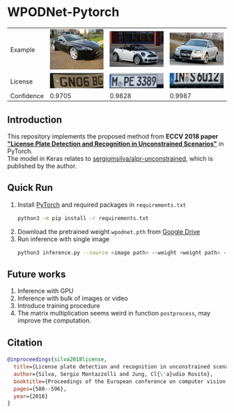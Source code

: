 # WPODNet-Pytorch
<table>
    <tr>
        <td> Example </td>
        <td> <img src="./docs/sample/03009.jpg" width="300px"></td>
        <td> <img src="./docs/sample/03016.jpg" width="300px"></td>
        <td> <img src="./docs/sample/03025.jpg" width="300px"></td>
    </tr> 
    <tr>
        <td> License </td>
        <td><img src="./docs/sample/license_03009.jpg" width="300px"></td>
        <td><img src="./docs/sample/license_03016.jpg" width="300px"></td>
        <td><img src="./docs/sample/license_03025.jpg" width="300px"></td>
    </tr>
    <tr>
        <td> Confidence </td>
        <td> 0.9705 </td>
        <td> 0.9828 </td>
        <td> 0.9987 </td>
    </tr>
</table>

## Introduction
This repository implements the proposed method from **ECCV 2018 paper ["License Plate Detection and Recognition in Unconstrained Scenarios"](https://openaccess.thecvf.com/content_ECCV_2018/papers/Sergio_Silva_License_Plate_Detection_ECCV_2018_paper.pdf)** in PyTorch. \
The model in Keras relates to [sergiomsilva/alpr-unconstrained](https://github.com/sergiomsilva/alpr-unconstrained), which is published by the author.

## Quick Run
1. Install [PyTorch](https://pytorch.org) and required packages in `requirements.txt`
    ```bash
    python3 -m pip install -r requirements.txt
    ```
2. Download the pretrained weight `wpodnet.pth` from [Google Drive](https://drive.google.com/file/d/1vpRs1lsr_xAmRPAIZInETSZrAUD3bpfl/view?usp=sharing)
3. Run inference with single image
    ```bash
    python3 inference.py --source <image path> --weight <weight path> --output <output folder>
    ```

## Future works
1. Inference with GPU
2. Inference with bulk of images or video
3. Introduce training procedure
4. The matrix multiplication seems weird in function `postprocess`, may improve the computation.

## Citation
```bibtex
@inproceedings{silva2018license,
  title={License plate detection and recognition in unconstrained scenarios},
  author={Silva, Sergio Montazzolli and Jung, Cl{\'a}udio Rosito},
  booktitle={Proceedings of the European conference on computer vision (ECCV)},
  pages={580--596},
  year={2018}
}
```